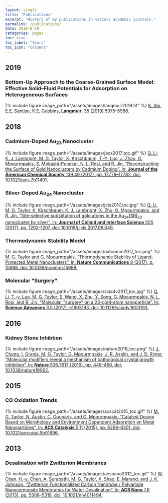 ```yaml
---
layout: single
title: "Publications"
excerpt: "History of my publications in various academic journals."
permalink: /publications/
date: 2019-8-29
categories: pages
toc: true
toc_label: "Years"
toc_icon: "columns"
---
```


## 2019
### Bottom-Up Approach to the Coarse-Grained Surface Model: Effective Solid–Fluid Potentials for Adsorption on Heterogeneous Surfaces
{% include figure image_path="/assets/images/langmuir2019.tif" %}
[K. Shi, E.E. Santiso, K.E. Gubbins, **Langmuir**. 35 (2019) 5975–5986.](https://pubs.acs.org/doi/10.1021/acs.langmuir.9b00440)

## 2018
### Cadmium-Doped Au<sub>23</sub> Nanocluster
{% include figure image_path="/assets/images/jacs2017_toc.gif" %}
[Q. Li, K. J. Lambright, M. G. Taylor, K. Kirschbaum, T.-Y. Luo, J. Zhao, G. Mpourmpakis, S. Mokashi-Punekar, N. L. Rosi, and R. Jin. “Reconstructing the Surface of Gold Nanoclusters by Cadmium Doping”. In: **Journal of the American Chemical Society** 139.49 (2017), pp. 17779–17782. doi: 10.1021/jacs.7b11491.](https://pubs.acs.org/doi/abs/10.1021/jacs.7b11491)
### Silver-Doped Au<sub>24</sub> Nanocluster
{% include figure image_path="/assets/images/jcis2017_toc.jpg" %}
[Q. Li, M. G. Taylor, K. Kirschbaum, K. J. Lambright, X. Zhu, G. Mpourmpakis, and R. Jin. “Site-selective substitution of gold atoms in the Au<sub>24</sub>(SR)<sub>20</sub> nanocluster by silver”. In: **Journal of Colloid and Interface Science** 505 (2017), pp. 1202–1207. doi: 10.1016/j.jcis.2017.06.049.](https://www.sciencedirect.com/science/article/pii/S0021979717307038)
### Thermodynamic Stability Model
{% include figure image_path="/assets/images/natcomm2017_toc.png" %}
[M. G. Taylor and G. Mpourmpakis. “Thermodynamic Stability of Ligand-Protected Metal Nanoclusters”. In: **Nature Communications** 8 (2017), p. 15988. doi: 10.1038/ncomms15988.](https://www.nature.com/articles/ncomms15988)
### Molecular "Surgery"
{% include figure image_path="/assets/images/sciadv2017_toc.jpg" %}
[Q. Li, T.-y. Luo, M. G. Taylor, S. Wang, X. Zhu, Y. Song, G. Mpourmpakis, N. L. Rosi, and R. Jin. “Molecular "surgery" on a 23-gold-atom nanoparticle”. In: **Science Advances** 3.5 (2017), e1603193. doi: 10.1126/sciadv.1603193.](http://advances.sciencemag.org/content/3/5/e1603193)
## 2016
### Kidney Stone Inhibtion
{% include figure image_path="/assets/images/nature2016_toc.png" %}
[J. Chung, I. Granja, M. G. Taylor, G. Mpourmpakis, J. R. Asplin, and J. D. Rimer. “Molecular modifiers reveal a mechanism of pathological crystal growth inhibition”. In: **Nature** 536.7617 (2016), pp. 446–450. doi: 10.1038/nature19062.](https://www.nature.com/articles/nature19062)
## 2015
### CO Oxidation Trends
{% include figure image_path="/assets/images/acscat2015_toc.gif" %}
[M. G. Taylor, N. Austin, C. Gounaris, and G. Mpourmpakis. “Catalyst Design Based on Morphology and Environment Dependent Adsorption on Metal Nanoparticles”. In: **ACS Catalysis** 5.11 (2015), pp. 6296–6301. doi: 10.1021/acscatal.5b01696.](https://pubs.acs.org/doi/abs/10.1021/acscatal.5b01696)
## 2013
### Desalination with Zwitterion Membranes
{% include figure image_path="/assets/images/acsnano2012_toc.gif" %}
[W. Chan, H.-y. Chen, A. Surapathi, M. G. Taylor, X. Shao, E. Marand, and J. K. Johnson. “Zwitterion Functionalized Carbon Nanotube / Polyamide Nanocomposite Membranes for Water Desalination”. In: **ACS Nano** 7.6 (2013), pp. 5308–5319. doi: 10.1021/nn4011494.](https://pubs.acs.org/doi/abs/10.1021/nn4011494)

